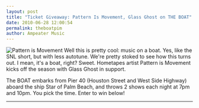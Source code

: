 ```yaml
---
layout: post
title: "Ticket Giveaway: Pattern Is Movement, Glass Ghost on THE BOAT"
date: 2010-06-28 12:00:54
permalink: theboatpim
author: Ampeater Music
---
```

![](http://ampeatermusic.com/wp-content/uploads/2010/06/Pattern-is-Movement.jpeg "Pattern is Movement") Well this is pretty cool: music on a boat. Yes, like the SNL short, but with less autotune. We're pretty stoked to see how this turns out. I mean, it's a boat, right? Sweet. Hometapes artist Pattern is Movement kicks off the season with Glass Ghost in support.

<!-- more -->

The BOAT embarks from Pier 40 (Houston Street and West Side Highway) aboard the ship Star of Palm Beach, and throws 2 shows each night at 7pm and 10pm. You pick the time. Enter to win below!

---

